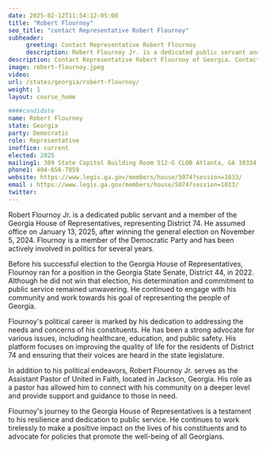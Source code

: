 ```yaml
---
date: 2025-02-12T11:54:12-05:00
title: "Robert Flournoy"
seo_title: "contact Representative Robert Flournoy"
subheader:
     greeting: Contact Representative Robert Flournoy
     description: Robert Flournoy Jr. is a dedicated public servant and a member of the Georgia House of Representatives, representing District 74. He assumed office on January 13, 2025, after winning the general election on November 5, 2024.
description: Contact Representative Robert Flournoy of Georgia. Contact information for Robert Flournoy includes email address, phone number, and mailing address.
image: robert-flournoy.jpeg
video:
url: /states/georgia/robert-flournoy/
weight: 1
layout: course_home

####candidate
name: Robert Flournoy
state: Georgia
party: Democratic
role: Representative
inoffice: current
elected: 2025
mailing1: 309 State Capitol Building Room 512-G CLOB Atlanta, GA 30334
phone1: 404-656-7859
website: https://www.legis.ga.gov/members/house/5074?session=1033/
email : https://www.legis.ga.gov/members/house/5074?session=1033/
twitter: 
---
```

Robert Flournoy Jr. is a dedicated public servant and a member of the Georgia House of Representatives, representing District 74. He assumed office on January 13, 2025, after winning the general election on November 5, 2024. Flournoy is a member of the Democratic Party and has been actively involved in politics for several years.

Before his successful election to the Georgia House of Representatives, Flournoy ran for a position in the Georgia State Senate, District 44, in 2022. Although he did not win that election, his determination and commitment to public service remained unwavering. He continued to engage with his community and work towards his goal of representing the people of Georgia.

Flournoy's political career is marked by his dedication to addressing the needs and concerns of his constituents. He has been a strong advocate for various issues, including healthcare, education, and public safety. His platform focuses on improving the quality of life for the residents of District 74 and ensuring that their voices are heard in the state legislature.

In addition to his political endeavors, Robert Flournoy Jr. serves as the Assistant Pastor of United in Faith, located in Jackson, Georgia. His role as a pastor has allowed him to connect with his community on a deeper level and provide support and guidance to those in need.

Flournoy's journey to the Georgia House of Representatives is a testament to his resilience and dedication to public service. He continues to work tirelessly to make a positive impact on the lives of his constituents and to advocate for policies that promote the well-being of all Georgians.
